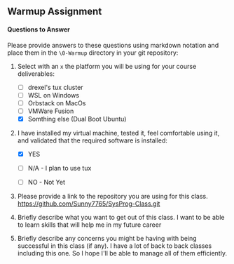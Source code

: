 ## Warmup Assignment
#### Questions to Answer
Please provide answers to these questions using markdown notation and place them in the `\0-Warmup` directory in your git repository:

1. Select with an `x` the platform you will be using for your course deliverables:

    - [ ] drexel's tux cluster
    - [ ] WSL on Windows
    - [ ] Orbstack on MacOs
    - [ ] VMWare Fusion
    - [x] Somthing else (Dual Boot Ubuntu)

2. I have installed my virtual machine, tested it, feel comfortable using it, and validated that the required software is installed:

    - [X] YES
    - [ ] N/A - I plan to use tux
    - [ ] NO - Not Yet


3. Please provide a link to the repository you are using for this class.
https://github.com/Sunny7765/SysProg-Class.git

4. Briefly describe what you want to get out of this class.
I want to be able to learn skills that will help me in my future career

5. Briefly describe any concerns you might be having with being successful in this class (if any).
I have a lot of back to back classes including this one. So I hope I'll be able to manage all of them efficiently.